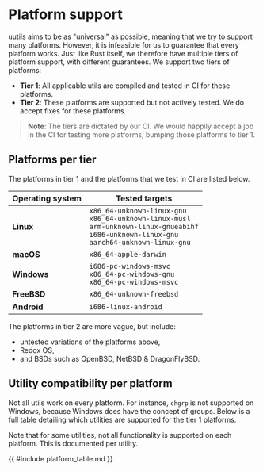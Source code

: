 # Platform support

uutils aims to be as "universal" as possible, meaning that we try to support
many platforms. However, it is infeasible for us to guarantee that every
platform works. Just like Rust itself, we therefore have multiple tiers of
platform support, with different guarantees. We support two tiers of platforms:

 - **Tier 1**: All applicable utils are compiled and tested in CI for these
   platforms.
 - **Tier 2**: These platforms are supported but not actively tested. We do accept
   fixes for these platforms.

> **Note**: The tiers are dictated by our CI. We would happily accept a job
> in the CI for testing more platforms, bumping those platforms to tier 1.

## Platforms per tier

The platforms in tier 1 and the platforms that we test in CI are listed below.

| Operating system | Tested targets |
| ---------------- | -------------- |
| **Linux**        | `x86_64-unknown-linux-gnu` <br> `x86_64-unknown-linux-musl` <br> `arm-unknown-linux-gnueabihf` <br> `i686-unknown-linux-gnu` <br> `aarch64-unknown-linux-gnu` |
| **macOS**        | `x86_64-apple-darwin` |
| **Windows**      | `i686-pc-windows-msvc` <br> `x86_64-pc-windows-gnu` <br> `x86_64-pc-windows-msvc` |
| **FreeBSD**      | `x86_64-unknown-freebsd` |
| **Android**      | `i686-linux-android` |

The platforms in tier 2 are more vague, but include:

 - untested variations of the platforms above,
 - Redox OS,
 - and BSDs such as OpenBSD, NetBSD & DragonFlyBSD.

## Utility compatibility per platform

Not all utils work on every platform. For instance, `chgrp` is not supported on
Windows, because Windows does have the concept of groups. Below is a full table
detailing which utilities are supported for the tier 1 platforms.

Note that for some utilities, not all functionality is supported on each
platform. This is documented per utility.

{{ #include platform_table.md }}
